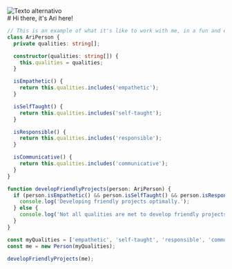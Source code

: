 
<div style="border-radius:50%;">
    <img src="https://img.freepik.com/foto-gratis/bodegon-mesa-oficina_23-2148111403.jpg?size=626&ext=jpg&ga=GA1.1.2115290357.1698422652&semt=sph" alt="Texto alternativo">
</div>
# Hi there, it's Ari here!

```typescript
// This is an example of what it's like to work with me, in a fun and enjoyable way!
class AriPerson {
  private qualities: string[];

  constructor(qualities: string[]) {
    this.qualities = qualities;
  }

  isEmpathetic() {
    return this.qualities.includes('empathetic');
  }

  isSelfTaught() {
    return this.qualities.includes('self-taught');
  }

  isResponsible() {
    return this.qualities.includes('responsible');
  }

  isCommunicative() {
    return this.qualities.includes('communicative');
  }
}

function developFriendlyProjects(person: AriPerson) {
  if (person.isEmpathetic() && person.isSelfTaught() && person.isResponsible() && person.isCommunicative()) {
    console.log('Developing friendly projects optimally.');
  } else {
    console.log('Not all qualities are met to develop friendly projects optimally.');
  }
}

const myQualities = ['empathetic', 'self-taught', 'responsible', 'communicative'];
const me = new Person(myQualities);

developFriendlyProjects(me);

```

